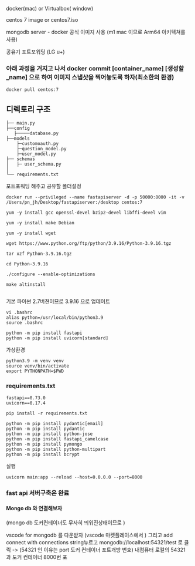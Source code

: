 docker(mac) or Virtualbox( window)

centos 7 image or centos7.iso

mongodb server - docker 공식 이미지 사용 (m1 mac 이므로 Arm64 아키텍쳐를 사용)

공유기 포트포워딩 (LG u+)


### 아래 과정을 거지고 나서 docker commit [container_name] [생성할_name] 으로 하여 이미지 스냅샷을 찍어놓도록 하자(최소한의 환경)

```
docker pull centos:7
```
## 디렉토리 구조
```
├── main.py
├──config
   ├─────database.py
├──models
    ├─customoauth.py
    ├─question_model.py
    ├─user_model.py
├── schemas
│   ├─ user_schema.py
│  
└── requirements.txt
```

포트포워딩 해주고 공유할 폴더설정
```
docker run --privileged --name fastapiserver -d -p 50000:8000 -it -v /Users/pn_jh/Desktop/fastapiserver:/desktop centos:7
```


```
yum -y install gcc openssl-devel bzip2-devel libffi-devel vim

yum -y install make Debian

yum -y install wget

wget https://www.python.org/ftp/python/3.9.16/Python-3.9.16.tgz

tar xzf Python-3.9.16.tgz

cd Python-3.9.16

./configure --enable-optimizations

make altinstall


```

기본 파이썬 2.7버젼이므로 3.9.16 으로 업데이트
```
vi .bashrc
alias python=/usr/local/bin/python3.9
source .bashrc

python -m pip install fastapi
python -m pip install uvicorn[standard]

```


가상환경 
```
python3.9 -m venv venv
source venv/bin/activate
export PYTHONPATH=$PWD

```

### requirements.txt
```
fastapi==0.73.0
uvicorn==0.17.4
```


```
pip install -r requirements.txt

```


````
python -m pip install pydantic[email]
python -m pip install pydantic
python -m pip install python-jose
python -m pip install fastapi_camelcase
python -m pip install pymongo
python -m pip install python-multipart
python -m pip install bcrypt
````


실행
```
uvicorn main:app --reload --host=0.0.0.0 --port=8000
```

### fast api 서버구축은  완료 

#### Mongo db 와 연결해보자

(mongo db 도커컨테이너도 무사히 띄워진상태이므로 ) 

vscode for mongodb 를 다운받자 (vscode 마켓플레이스에서 ) 
그리고 add connect with connections string누르고
mongodb://localhost:54321/test 로 클릭 -> (54321 인 이유는 port 도커 컨테이너 포트개방 번호) 내컴퓨터 로컬의 54321 과 도커 컨테이너 8000번 포
